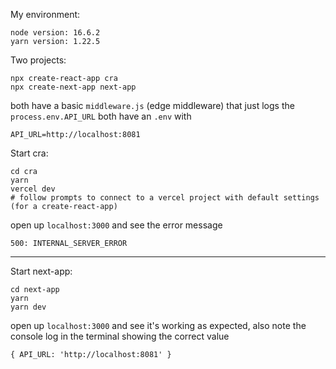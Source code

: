 My environment:
```
node version: 16.6.2
yarn version: 1.22.5
```

Two projects:

```
npx create-react-app cra
npx create-next-app next-app
```

both have a basic `middleware.js` (edge middleware) that just logs the `process.env.API_URL`
both have an `.env` with 

```
API_URL=http://localhost:8081
```

Start cra:

```
cd cra
yarn
vercel dev
# follow prompts to connect to a vercel project with default settings (for a create-react-app)
```
open up `localhost:3000` and see the error message 

```
500: INTERNAL_SERVER_ERROR
```

------

Start next-app:

```
cd next-app
yarn
yarn dev
```
open up `localhost:3000` and see it's working as expected, also note the console log in the terminal showing the correct value

```
{ API_URL: 'http://localhost:8081' }
```

